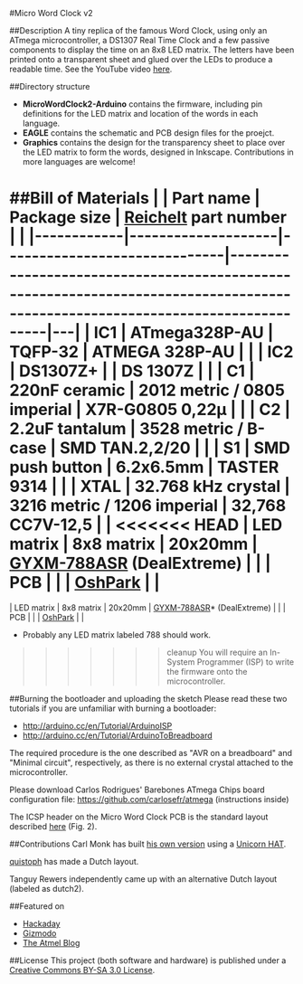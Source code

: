 #Micro Word Clock v2

##Description
A tiny replica of the famous Word Clock, using only an ATmega microcontroller, a DS1307 Real Time Clock and a few passive components to display the time on an 8x8 LED matrix. The letters have been printed onto a transparent sheet and glued over the LEDs to produce a readable time.
See the YouTube video [here](https://www.youtube.com/watch?v=9ko9CeylUTs).

##Directory structure
- **MicroWordClock2-Arduino** contains the firmware, including pin definitions for the LED matrix and location of the words in each language.
- **EAGLE** contains the schematic and PCB design files for the proejct.
- **Graphics** contains the design for the transparency sheet to place over the LED matrix to form the words, designed in Inkscape. Contributions in more languages are welcome!

##Bill of Materials
|            | Part name          | Package size                 | [Reichelt](www.reichelt.de) part number                                                                                       |   |
|------------|--------------------|------------------------------|-------------------------------------------------------------------------------------------------------------------------------|---|
| IC1        | ATmega328P-AU      | TQFP-32                      | ATMEGA 328P-AU                                                                                                                |   |
| IC2        | DS1307Z+           |                              | DS 1307Z                                                                                                                      |   |
| C1         | 220nF ceramic      | 2012 metric / 0805 imperial  | X7R-G0805 0,22µ                                                                                                               |   |
| C2         | 2.2uF tantalum     | 3528 metric / B-case         | SMD TAN.2,2/20                                                                                                                |   |
| S1         | SMD push button    | 6.2x6.5mm                    | TASTER 9314                                                                                                                   |   |
| XTAL       | 32.768 kHz crystal | 3216 metric / 1206 imperial  | 32,768 CC7V-12,5                                                                                                              |   |
<<<<<<< HEAD
| LED matrix |  8x8 matrix        | 20x20mm                      | [GYXM-788ASR](http://eud.dx.com/product/lson-788-8-x-8-red-led-display-dot-matrix-module-black-white-844302671) (DealExtreme) |   |
| PCB        |                    |                              | [OshPark](https://oshpark.com/shared_projects/NkANAgow)                                                                       |   |
=======
| LED matrix |  8x8 matrix        | 20x20mm                      | [GYXM-788ASR](http://eud.dx.com/product/lson-788-8-x-8-red-led-display-dot-matrix-module-black-white-844302671)* (DealExtreme) |   |
| PCB        |                    |                              | [OshPark](https://oshpark.com/shared_projects/NkANAgow)                                                                       |   |
* Probably any LED matrix labeled 788 should work.

>>>>>>> cleanup
You will require an In-System Programmer (ISP) to write the firmware onto the microcontroller.

##Burning the bootloader and uploading the sketch
Please read these two tutorials if you are unfamiliar with burning a bootloader:
- http://arduino.cc/en/Tutorial/ArduinoISP
- http://arduino.cc/en/Tutorial/ArduinoToBreadboard

The required procedure is the one described as "AVR on a breadboard" and "Minimal circuit", respectively, as there is no external crystal attached to the microcontroller.

Please download Carlos Rodrigues' Barebones ATmega Chips board configuration file:
https://github.com/carlosefr/atmega (instructions inside)

The ICSP header on the Micro Word Clock PCB is the standard layout described [here](http://www.atmel.com/images/doc0943.pdf) (Fig. 2).

##Contributions
Carl Monk has built [his own version](http://fortoffee.org.uk/2014/12/word-clock-with-a-unicorn/) using a [Unicorn HAT](http://shop.pimoroni.com/products/unicorn-hat).

[quistoph](https://github.com/qistoph) has made a Dutch layout.

Tanguy Rewers independently came up with an alternative Dutch layout (labeled as dutch2).

##Featured on
- [Hackaday](http://hackaday.com/2014/11/29/micro-word-clock/)
- [Gizmodo](http://gizmodo.com/build-a-tiny-version-of-those-pricey-word-clocks-on-the-1665134624)
- [The Atmel Blog](http://blog.atmel.com/2014/12/01/build-your-own-micro-word-clock-with-an-atmega328p/)

##License
This project (both software and hardware) is published under a [Creative Commons BY-SA 3.0 License](http://creativecommons.org/licenses/by-sa/3.0/).
